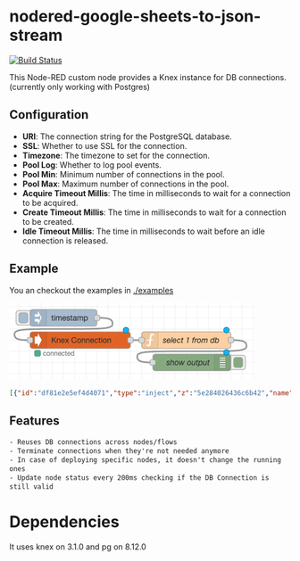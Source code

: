 # nodered-google-sheets-to-json-stream

[![Build Status](https://github.com/ErickWendel/nodered-google-sheets-to-json-stream/workflows/Nodered%20-%20Complete%20Project/badge.svg)](https://github.com/ErickWendel/nodered-google-sheets-to-json-stream/actions)

This Node-RED custom node provides a Knex instance for DB connections. (currently only working with Postgres)

## Configuration

- **URI**: The connection string for the PostgreSQL database.
- **SSL**: Whether to use SSL for the connection.
- **Timezone**: The timezone to set for the connection.
- **Pool Log**: Whether to log pool events.
- **Pool Min**: Minimum number of connections in the pool.
- **Pool Max**: Maximum number of connections in the pool.
- **Acquire Timeout Millis**: The time in milliseconds to wait for a connection to be acquired.
- **Create Timeout Millis**: The time in milliseconds to wait for a connection to be created.
- **Idle Timeout Millis**: The time in milliseconds to wait before an idle connection is released.

## Example

You an checkout the examples in [./examples](https://github.com/ErickWendel/nodered-knex-connection/blob/main/examples/)

![Node-RED flow](https://github.com/ErickWendel/nodered-knex-connection/blob/main/example.png?raw=true)

```json
[{"id":"df81e2e5ef4d4071","type":"inject","z":"5e284026436c6b42","name":"","props":[{"p":"payload"},{"p":"topic","vt":"str"}],"repeat":"","crontab":"","once":false,"onceDelay":0.1,"topic":"","payload":"","payloadType":"date","x":320,"y":100,"wires":[["6d8ffd6bbb02d8cf"]]},{"id":"1b23eda5384dcd27","type":"debug","z":"5e284026436c6b42","name":"show output","active":true,"tosidebar":true,"console":false,"tostatus":false,"complete":"payload","targetType":"msg","statusVal":"","statusType":"auto","x":870,"y":100,"wires":[]},{"id":"164a1ef82b99eabb","type":"function","z":"5e284026436c6b42","name":"select 1 from db","func":"const knex = msg.knex\nconst result = await knex.raw(`\n            SELECT 1 as result;\n        `);\n\nmsg.payload = result.rows[0].result; \n\nreturn msg;","outputs":1,"timeout":0,"noerr":0,"initialize":"","finalize":"","libs":[],"x":680,"y":100,"wires":[["1b23eda5384dcd27"]]},{"id":"6d8ffd6bbb02d8cf","type":"knex-node","z":"5e284026436c6b42","uri":"${POSTGRES_URI}","searchPath":"[\"public\"]","ssl":false,"timezone":"${TZ}","poolMin":"1","poolMax":10,"acquireTimeoutMillis":30000,"createTimeoutMillis":30000,"idleTimeoutMillis":1000,"additionalKnexConf":"{}","x":490,"y":100,"wires":[["164a1ef82b99eabb"]]}]
```
## Features
    - Reuses DB connections across nodes/flows
    - Terminate connections when they're not needed anymore
    - In case of deploying specific nodes, it doesn't change the running ones
    - Update node status every 200ms checking if the DB Connection is still valid

# Dependencies

It uses knex on 3.1.0 and pg on 8.12.0
